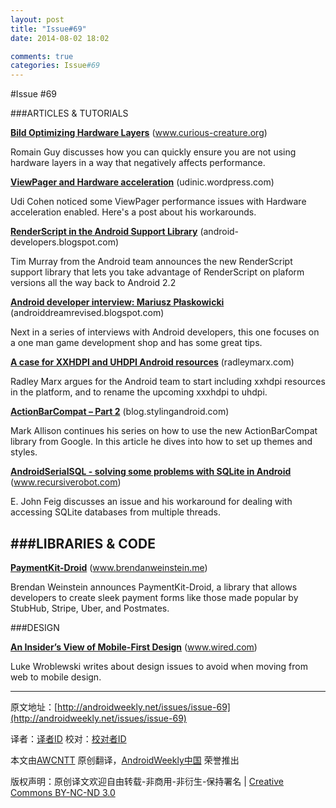 ```yaml
---
layout: post
title: "Issue#69"
date: 2014-08-02 18:02

comments: true
categories: Issue#69
---
```


#Issue #69

###ARTICLES & TUTORIALS

[**Bild Optimizing Hardware Layers**](http://www.curious-creature.org/2013/09/13/optimizing-hardware-layers/) (www.curious-creature.org)

Romain Guy discusses how you can quickly ensure you are not using hardware layers in a way that negatively affects performance.

 
[**ViewPager and Hardware acceleration**](http://udinic.wordpress.com/2013/09/16/viewpager-and-hardware-acceleration/) (udinic.wordpress.com)

Udi Cohen noticed some ViewPager performance issues with Hardware acceleration enabled. Here's a post about his workarounds.
 
[**RenderScript in the Android Support Library**](http://android-developers.blogspot.com/2013/09/renderscript-in-android-support-library.html) (android-developers.blogspot.com) 

Tim Murray from the Android team announces the new RenderScript support library that lets you take advantage of RenderScript on plaform versions all the way back to Android 2.2

[**Android developer interview: Mariusz Płaskowicki**](http://androiddreamrevised.blogspot.com/2013/09/android-developer-interview-mariusz.html) (androiddreamrevised.blogspot.com) 

Next in a series of interviews with Android developers, this one focuses on a one man game development shop and has some great tips.

[**A case for XXHDPI and UHDPI Android resources**](http://radleymarx.com/blog/a-case-for-xxhdpi-and-uhdpi-android-resources/) (radleymarx.com) 

Radley Marx argues for the Android team to start including xxhdpi resources in the platform, and to rename the upcoming xxxhdpi to uhdpi.

[**ActionBarCompat – Part 2**](http://blog.stylingandroid.com/archives/2026) (blog.stylingandroid.com) 

Mark Allison continues his series on how to use the new ActionBarCompat library from Google. In this article he dives into how to set up themes and styles.

[**AndroidSerialSQL - solving some problems with SQLite in Android**](http://www.recursiverobot.com/post/60276620485/androidserialsql-solving-some-problems-with-sqlite-in) (www.recursiverobot.com) 

E. John Feig discusses an issue and his workaround for dealing with accessing SQLite databases from multiple threads.
 
###LIBRARIES & CODE
---

[**PaymentKit-Droid**](http://www.brendanweinstein.me/2013/09/16/paymentkit-droid/) (www.brendanweinstein.me) 

Brendan Weinstein announces PaymentKit-Droid, a library that allows developers to create sleek payment forms like those made popular by StubHub, Stripe, Uber, and Postmates.

###DESIGN

[**An Insider’s View of Mobile-First Design**](http://www.wired.com/2013/09/designing-for-mobile-means-ditching-deeply-ingrained-pc-instincts) (www.wired.com)

Luke Wroblewski writes about design issues to avoid when moving from web to mobile design.

---


原文地址：[http://androidweekly.net/issues/issue-69](http://androidweekly.net/issues/issue-69)

译者：[译者ID](https://github.com/译者ID) 校对：[校对者ID](https://github.com/校对者ID)

本文由[AWCNTT](https://github.com/AWCNTT) 原创翻译，[AndroidWeekly中国](http://www.androidweekly.cn/) 荣誉推出

版权声明：原创译文欢迎自由转载-非商用-非衍生-保持署名 | [Creative Commons BY-NC-ND 3.0](http://creativecommons.org/licenses/by-nc-nd/3.0/deed.zh)